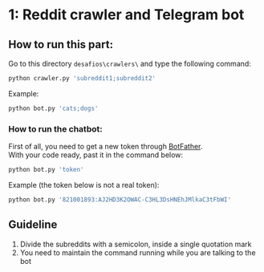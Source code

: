 # 1: Reddit crawler and Telegram bot

## How to run this part:

Go to this directory `desafios\crawlers\` and type the following command:

```python
python crawler.py 'subreddit1;subreddit2'
```
Example:
```python
python bot.py 'cats;dogs'
```
### How to run the chatbot:

First of all, you need to get a new token through [BotFather](https://telegram.me/botfather).<br />
With your code ready, past it in the command below:

```python
python bot.py 'token'
```
Example (the token below is not a real token):
```python
python bot.py '821001893:AJ2HD3K2OWAC-C3HL3DsHNEhJMlkaC3tFbWI'
```
## Guideline

1. Divide the subreddits with a semicolon, inside a single quotation mark
2. You need to maintain the command running while you are talking to the bot
